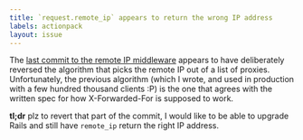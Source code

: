 ```yaml
---
title: `request.remote_ip` appears to return the wrong IP address
labels: actionpack
layout: issue
---
```


The [last commit to the remote IP middleware](https://github.com/rails/rails/commit/6da2bc5fcc9aa35707250c8b348a045685ef62c7) appears to have deliberately reversed the algorithm that picks the remote IP out of a list of proxies. Unfortunately, the previous algorithm (which I wrote, and used in production with a few hundred thousand clients :P) is the one that agrees with the written spec for how X-Forwarded-For is supposed to work.

**tl;dr** plz to revert that part of the commit, I would like to be able to upgrade Rails and still have `remote_ip` return the right IP address.

